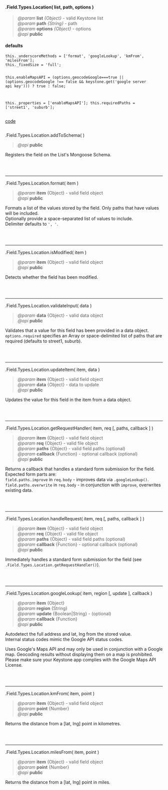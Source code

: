 #### .Field.Types.Location( list, path, options )  
> *@param* **list** _{Object}_  - valid Keystone list   
> *@param* **path** _{String}_  - path   
> *@param* **options** _{Object}_  - options   
> *@api* **public**  

<div class="code-header"> <h4>defaults</h4></div><pre class=" language-javascript"><code class="language-javascript">this._underscoreMethods = ['format', 'googleLookup', 'kmFrom', 'milesFrom'];
this._fixedSize = 'full';

this.enableMapsAPI = (options.geocodeGoogle===true || (options.geocodeGoogle !== false && keystone.get('google server api key'))) ? true : false;

this._properties = ['enableMapsAPI'];
this.requiredPaths = ['street1', 'suburb'];</code></pre>

<div class="code-header addGitHubLink" data-file="fields/types/location/LocationType.js"> <a href="#" class="loadCode"> code</a></div><pre class=" language-javascript hideCode api"></pre> 

<span class="subMethod"> .Field.Types.Location.addToSchema(  ) </span>  
> *@api* **public**     

Registers the field on the List's Mongoose Schema.  
<div class="code-header addGitHubLink" data-file="fields/types/location/LocationType.js#L62-L138"> &nbsp;</div><pre class=" language-javascript hideCode api"></pre> 

---

<span class="subMethod"> .Field.Types.Location.format( item ) </span>  
> *@param* **item** {Object} - valid field object   
> *@api* **public**     

Formats a list of the values stored by the field. Only paths that have values will be included.  
Optionally provide a space-separated list of values to include.  
Delimiter defaults to `', '`.

<div class="code-header addGitHubLink" data-file="fields/types/location/LocationType.js#L141-L166"> &nbsp;</div><pre class=" language-javascript hideCode api"></pre> 

---
<span class="subMethod"> .Field.Types.Location.isModified( item ) </span> 
> *@param* **item** {Object} - valid field object   
> *@api* **public**    

Detects whether the field has been modified.  

<div class="code-header addGitHubLink" data-file="fields/types/location/LocationType.js#L169-L185">&nbsp; </div><pre class=" language-javascript hideCode api"></pre> 

---
<span class="subMethod"> .Field.Types.Location.validateInput( data )  </span> 
> *@param* **data** {Object} - valid data object  
> *@api* **public**   
  
Validates that a value for this field has been provided in a data object.  
`options.required` specifies an Array or space-delimited list of paths that are required (defaults to street1, suburb).  

<div class="code-header addGitHubLink" data-file="fields/types/location/LocationType.js#L188-L230"> &nbsp;</div><pre class=" language-javascript hideCode api"></pre> 


---
<span class="subMethod"> .Field.Types.Location.updateItem( item, data )  </span> 
> *@param* **item** {Object} - valid field object  
> *@param* **data** {Object} - data to update  
> *@api* **public**  

Updates the value for this field in the item from a data object.

<div class="code-header addGitHubLink" data-file="fields/types/location/LocationType.js#L233-L293"> &nbsp;</div><pre class=" language-javascript hideCode api"></pre> 

---
<span class="subMethod"> .Field.Types.Location.getRequestHandler( item, req [, paths, callback ] )  </span>
> *@param* **item** {Object} - valid field object  
> *@param* **req** {Object} - valid file object  
> *@param* **paths** {Object} - valid field paths (optional)  
> *@param* **callback** {Function} - optional callback (optional)  
> *@api* **public**  

Returns a callback that handles a standard form submission for the field.  
Expected form parts are:  
`field.paths.improve` in `req.body` - improves data via `.googleLookup()`.  
`field.paths.overwrite` in `req.body` - in conjunction with `improve`, overwrites existing data.   
<div class="code-header addGitHubLink" data-file="fields/types/location/LocationType.js#L296-L333">&nbsp; </div><pre class=" language-javascript hideCode api"></pre> 

---
<span class="subMethod"> .Field.Types.Location.handleRequest( item, req [, paths, callback ] )  </span> 
> *@param* **item** {Object} - valid field object  
> *@param* **req** {Object} - valid file object  
> *@param* **paths** {Object} - valid field paths (optional)  
> *@param* **callback** {Function} - optional callback (optional)  
> *@api* **public**  

Immediately handles a standard form submission for the field (see `.Field.Types.Location.getRequestHandler()`).  

<div class="code-header addGitHubLink" data-file="fields/types/location/LocationType.js#L336-L344"> &nbsp;</div><pre class=" language-javascript hideCode api"></pre>

---
<span class="subMethod"> .Field.Types.Location.googleLookup( item, region [, update ], callback )  </span> 
> *@param* **item** {Object}   
> *@param* **region** {String}  
> *@param* **update** {Boolean|String} -  (optional)  
> *@param* **callback** {Function}   
> *@api* **public**  

Autodetect the full address and lat, lng from the stored value.  
Internal status codes mimic the Google API status codes.
<p class="caution-note">Uses Google's Maps API and may only be used in conjunction with a Google map.   
Geocoding results without displaying them on a map is prohibited.  
Please make sure your Keystone app complies with the Google Maps API License. </p>
  

<div class="code-header addGitHubLink" data-file="fields/types/location/LocationType.js#L336-L344"> &nbsp;</div><pre class=" language-javascript hideCode api"></pre>

---
<span class="subMethod"> .Field.Types.Location.kmFrom( item, point )  </span> 
> *@param* **item** {Object} - valid field object  
> *@param* **point** {Number}  
> *@api* **public**  

Returns the distance from a [lat, lng] point in kilometres.   

<div class="code-header addGitHubLink" data-file="fields/types/location/LocationType.js#L529-L537"> &nbsp;</div><pre class=" language-javascript hideCode api"></pre>


---
<span class="subMethod"> .Field.Types.Location.milesFrom( item, point )  </span> 
> *@param* **item** {Object} - valid field object  
> *@param* **point** {Number}  
> *@api* **public**  

Returns the distance from a [lat, lng] point in miles.   

<div class="code-header addGitHubLink" data-file="fields/types/location/LocationType.js#L540-L548"> &nbsp;</div><pre class=" language-javascript hideCode api"></pre>
